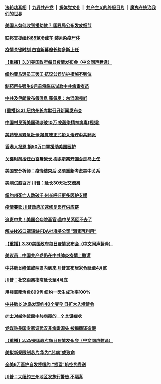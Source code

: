 ####  [法轮功真相](../../../../basic/blob/master/README.md?t=04010901) &nbsp;|&nbsp; [九评共产党](../../../../9ping.md/blob/master/README.md?t=04010901) &nbsp;|&nbsp; [解体党文化](../../../../jtdwh.md/blob/master/README.md?t=04010901)  &nbsp;|&nbsp; [共产主义的终极目的](../../../../gczydzjmd.md/blob/master/README.md?t=04010901) &nbsp;|&nbsp; [魔鬼在统治我们的世界](../../../../mgztzwmdsj.md/blob/master/README.md?t=04010901) 

#### [美国人如何收到援助款？ 国税局公布发放细节](../pages/prog203/a102812807.md?t=04010901) 

#### [联邦支援纽约85辆冷藏车 装运染疫尸体](../pages/prog203/a102812859.md?t=04010901) 

#### [疫情关键时刻  白宫新幕僚长梅多斯上任](../pages/prog203/a102812857.md?t=04010901) 

#### [【重播】3.31美国政府每日疫情发布会（中文同声翻译）](../pages/prog203/a102812465.md?t=04010901) 

#### [纽约亚马逊员工罢工 抗议公司防护措施不到位](../pages/prog203/a102812861.md?t=04010901) 

#### [制药巨头强生9月前将临床试验中共病毒疫苗](../pages/prog203/a102812758.md?t=04010901) 

#### [中共及伊朗散布假信息 蓬佩奥：勿混淆视听](../pages/prog203/a102812702.md?t=04010901) 

#### [[重播]3.31 纽约州长库默召开新闻发布会](../pages/prog203/a102812471.md?t=04010901) 

#### [中国村民贺美国确诊破10万 被轰染精神病毒(视频)](../pages/prog203/a102812413.md?t=04010901) 

#### [美药管局紧急批示 羟氯喹正式投入治疗中共肺炎](../pages/prog203/a102811910.md?t=04010901) 

#### [香港人报恩 捐50万口罩援助美国医护](../pages/prog203/a102812183.md?t=04010901) 

#### [关键时刻接任白宫幕僚长 梅多斯离开国会走马上任](../pages/prog203/a102812155.md?t=04010901) 

#### [美国安分析师：疫情结束后 必须重新考虑美中关系](../pages/prog203/a102812107.md?t=04010901) 

#### [美测试超百万 川普：延长30天社交疏离](../pages/prog203/a102812096.md?t=04010901) 

#### [纽约州死亡人数破千 州长呼吁更多医护支援](../pages/prog203/a102812002.md?t=04010901) 

#### [疫情蔓延 川普政府加速修复医疗供应链](../pages/prog203/a102812025.md?t=04010901) 

#### [追责中共！美国会众院高官:美中关系回不去了](../pages/prog203/a102811997.md?t=04010901) 

#### [解决N95口罩短缺 FDA批准美公司“消毒再利用”](../pages/prog203/a102811973.md?t=04010901) 

#### [【重播】3.30美国政府每日疫情发布会（中文同声翻译）](../pages/prog203/a102811805.md?t=04010901) 

#### [美议员：中国共产党仍在中共肺炎疫情上撒谎](../pages/prog203/a102811885.md?t=04010901) 

#### [中共肺炎峰值或两周内到来 川普宣布居家令延至4月底](../pages/prog203/a102811890.md?t=04010901) 

#### [川普：社交距离指南延长至4月底](../pages/prog203/a102811841.md?t=04010901) 

#### [用羟氯喹治愈699例 纽约一医生成功率100%](../pages/prog203/a102811476.md?t=04010901) 

#### [中共肺炎 冰岛发现约40个变异 日扩大入境禁令](../pages/prog203/a102811440.md?t=04010901) 

#### [护士对媒体披露中共病毒的一个关键症状](../pages/prog203/a102811408.md?t=04010901) 

#### [党媒称美国专家证武汉非病毒源头 被揭翻译造假](../pages/prog203/a102811319.md?t=04010901) 

#### [【重播】3.29美国政府每日疫情发布会（中文同声翻译）](../pages/prog203/a102810577.md?t=04010901) 

#### [美拟新规限制芯片 华为“芯病”或致命](../pages/prog203/a102811265.md?t=04010901) 

#### [全美6万医护自发援纽约 “捷蓝”航空免费送](../pages/prog203/a102811235.md?t=04010901) 

#### [川普：大纽约三州地区发旅行警告 不隔离](../pages/prog203/a102811208.md?t=04010901) 

